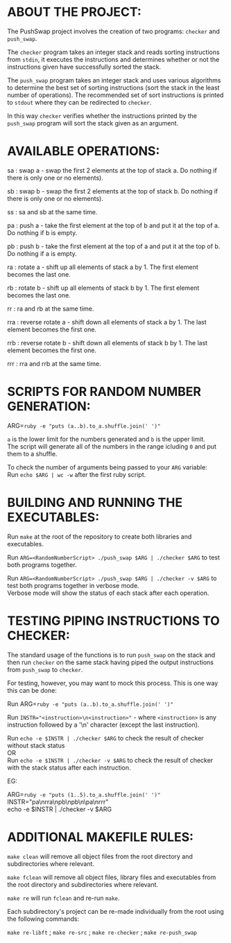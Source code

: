 # ABOUT THE PROJECT:

The PushSwap project involves the creation of two programs: `checker` and `push_swap`.

The `checker` program takes an integer stack and reads sorting instructions from `stdin`, it executes the instructions and determines whether or not the instructions given have successfully sorted the stack.

The `push_swap` program takes an integer stack and uses various algorithms to determine the best set of sorting instructions (sort the stack in the least number of operations). The recommended set of sort instructions is printed to `stdout` where they can be redirected to `checker`.

In this way `checker` verifies whether the instructions printed by the `push_swap` program will sort the stack given as an argument.

# AVAILABLE OPERATIONS:

sa : swap a - swap the first 2 elements at the top of stack a. Do nothing if there is only one or no elements).

sb : swap b - swap the first 2 elements at the top of stack b. Do nothing if there is only one or no elements).

ss : sa and sb at the same time.

pa : push a - take the first element at the top of b and put it at the top of a. Do nothing if b is empty.

pb : push b - take the first element at the top of a and put it at the top of b. Do nothing if a is empty.

ra : rotate a - shift up all elements of stack a by 1. The first element becomes the last one.

rb : rotate b - shift up all elements of stack b by 1. The first element becomes the last one.

rr : ra and rb at the same time.

rra : reverse rotate a - shift down all elements of stack a by 1. The last element becomes the first one.

rrb : reverse rotate b - shift down all elements of stack b by 1. The last element becomes the first one.

rrr : rra and rrb at the same time.

# SCRIPTS FOR RANDOM NUMBER GENERATION:

ARG=`ruby -e "puts (a..b).to_a.shuffle.join(' ')"`

`a` is the lower limit for the numbers generated and `b` is the upper limit.\
The script will generate all of the numbers in the range icluding `0` and put them to a shuffle.

To check the number of arguments being passed to your `ARG` variable:\
Run `echo $ARG | wc -w` after the first ruby script.

# BUILDING AND RUNNING THE EXECUTABLES:

Run `make` at the root of the repository to create both libraries and executables.

Run `ARG=<RandomNumberScript> ./push_swap $ARG | ./checker $ARG` to test both programs together.

Run `ARG=<RandomNumberScript> ./push_swap $ARG | ./checker -v $ARG` to test both programs together in verbose mode.\
Verbose mode will show the status of each stack after each operation.

# TESTING PIPING INSTRUCTIONS TO CHECKER:

The standard usage of the functions is to run `push_swap` on the stack and then run `checker` on the same stack having piped the output instructions from `push_swap` to `checker`.

For testing, however, you may want to mock this process. This is one way this can be done:

Run ARG=`ruby -e "puts (a..b).to_a.shuffle.join(' ')"`

Run `INSTR="<instruction>\n<instruction>"` - where `<instruction>` is any instruction followed by a '\n' character (except the last instruction).

Run `echo -e $INSTR | ./checker $ARG` to check the result of checker without stack status\
  OR\
Run `echo -e $INSTR | ./checker -v $ARG` to check the result of checker with the stack status after each instruction.

EG:

ARG=`ruby -e "puts (1..5).to_a.shuffle.join(' ')"`\
INSTR="pa\nrra\npb\npb\n\pa\nrrr"\
echo -e $INSTR | ./checker -v $ARG

# ADDITIONAL MAKEFILE RULES:

`make clean` will remove all object files from the root directory and subdirectories where relevant.

`make fclean` will remove all object files, library files and executables from the root directory and subdirectories where relevant.

`make re` will run `fclean` and re-run `make`.

Each subdirectory's project can be re-made individually from the root using the following commands:

`make re-libft` ; `make re-src` ; `make re-checker` ; `make re-push_swap`

